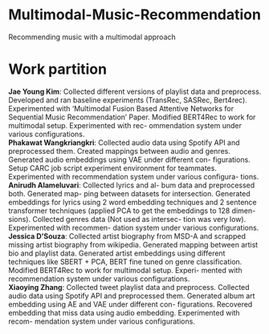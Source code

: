 # Multimodal-Music-Recommendation
Recommending music with a multimodal approach
# Work partition
<b>Jae Young Kim</b>: Collected different versions
of playlist data and preprocess. Developed and
ran baseline experiments (TransRec, SASRec,
Bert4rec). Experimented with ‘Multimodal Fusion
Based Attentive Networks for Sequential Music
Recommendation’ Paper. Modified BERT4Rec to
work for multimodal setup. Experimented with rec-
ommendation system under various configurations.<br/>
<b>Phakawat Wangkriangkri</b>: Collected audio data
using Spotify API and preprocessed them. Created
mappings between audio and genres. Generated
audio embeddings using VAE under different con-
figurations. Setup CARC job script experiment
environment for teammates. Experimented with
recommendation system under various configura-
tions.<br/>
<b>Anirudh Alameluvari</b>: Collected lyrics and al-
bum data and preprocessed both. Generated map-
ping between datasets for intersection. Generated
embeddings for lyrics using 2 word embedding
techniques and 2 sentence transformer techniques
(applied PCA to get the embeddings to 128 dimen-
sions). Collected genres data (Not used as intersec-
tion was very low). Experimented with recommen-
dation system under various configurations.<br/>
<b>Jessica D’Souza</b>: Collected artist biography from
MSD-A and scrapped missing artist biography
from wikipedia. Generated mapping between artist
bio and playlist data. Generated artist embeddings
using different techniques like SBERT + PCA,
BERT fine tuned on genre classification. Modified
BERT4Rec to work for multimodal setup. Experi-
mented with recommendation system under various
configurations.<br/>
<b>Xiaoying Zhang</b>: Collected tweet playlist data
and preprocess. Collected audio data using Spotify
API and preprocessed them. Generated album art
embedding using AE and VAE under different con-
figurations. Recovered embedding that miss data
using audio embedding. Experimented with recom-
mendation system under various configurations.
